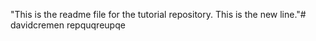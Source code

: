 "This is the readme file for the tutorial repository. This is the new line."# davidcremen
repquqreupqe